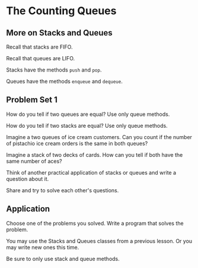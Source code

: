 # The Counting Queues

## More on Stacks and Queues

Recall that stacks are FIFO.

Recall that queues are LIFO.

Stacks have the methods `push` and `pop`.

Queues have the methods `enqueue` and `dequeue`.

## Problem Set 1

How do you tell if two queues are equal? Use only queue methods.

How do you tell if two stacks are equal? Use only queue methods.

Imagine a two queues of ice cream customers. Can you count if the number of pistachio ice cream orders is the same in both queues?

Imagine a stack of two decks of cards. How can you tell if both have the same number of aces?

Think of another practical application of stacks or queues and write a question about it.

Share and try to solve each other's questions.

## Application

Choose one of the problems you solved. Write a program that solves the problem.

You may use the Stacks and Queues classes from a previous lesson. Or you may write new ones this time.

Be sure to only use stack and queue methods.
